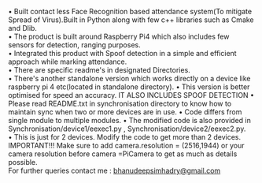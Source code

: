 • Built contact less Face Recognition based attendance system(To mitigate Spread of Virus).Built in Python along with
few c++ libraries such as Cmake and Dlib.  
• The product is built around Raspberry Pi4 which also includes few sensors for detection, ranging purposes.  
• Integrated this product with Spoof detection in a simple and efficient approach while marking attendance.  
• There are specific readme's in designated Directories.  
• There's another standalone version which works directly on a device like raspberry pi 4 etc(located in standalone directory).
• This version is better optimised for speed an accuracy.
IT ALSO INCLUDES SPOOF DETECTION
• Please read README.txt in synchronisation directory to know how to maintain sync when two or more devices are in use.
• Code differs from single module to multiple modules. 
• The modified code is also provided in Synchronisation/device1/eexec1.py , Synchronisation/device2/eexec2.py.  
• This is just for 2 devices. Modify the code to get more than 2 devices.  
IMPORTANT!!! Make sure to add camera.resolution = (2516,1944) or your camera resolution before camera =PiCamera to get as much as details possible.  
For further queries contact me : bhanudeepsimhadry@gmail.com  
